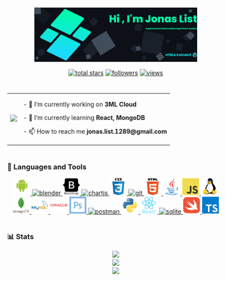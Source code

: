 <p align="center">
  <img alt="head" src="./src/img/Head2.png" width="75%" />
</p>

<!-- Social badges section -->
<p align="center">
  <a href="https://github.com/Frontend88?tab=repositories&sort=stargazers">
    <img alt="total stars" title="Total stars on GitHub" src="https://custom-icon-badges.demolab.com/github/stars/Frontend88?color=55960c&style=for-the-badge&labelColor=488207&logo=star"/></a>
  <a href="https://github.com/Frontend88?tab=followers">
    <img alt="followers" title="Follow me on Github" src="https://custom-icon-badges.demolab.com/github/followers/ Frontend88?color=236ad3&labelColor=1155ba&style=for-the-badge&logo=person-add&label=Followers&logoColor=white"/></a>
  <a href="https://view-count-badge.zohan.tech/Frontend88/profile?color=6b105d&labelColor=913e96&style=for-the-badge&logo=eye&label=VISITORS&logoColor=white">
    <img alt="views" title="GitHub profile views" src="https://view-count-badge.zohan.tech/Frontend88/profile?color=6b105d&labelColor=913e96&style=for-the-badge&logo=eye&label=VISITORS&logoColor=white"/></a>
  <!--<a href="https://npmjs.com/~zo-bro-23"><img alt="downloads" title="Downloads" src="https://custom-icon-badges.demolab.com/badge/5506-custom.svg?color=%23E05D44&logo=download&logoColor=white&style=for-the-badge&labelColor=CE4630&label=DOWNLOADS"/></a> -->
</p>

#

<table align="center">
  <tr>
    <td>
      <!-- Discord rich presence -->
      <a width="48%" href="https://discord.com/users/675399364172185622"><img src="https://lanyard.cnrad.dev/api/675399364172185622" /></a>
    </td>
    <td>
      <!-- What I do -->
      <p width="48%">
        <p>
          - 🔭 I’m currently working on <b>3ML Cloud</b>
        </p>
        <p>
          - 🌱 I’m currently learning <b>React, MongoDB</b>
        </p>
        <p>
          - 📫 How to reach me <b>jonas.list.1289@gmail.com</b>
        </p>
      </p>
    </td>
  </tr>
</table>

#

### 🧰 Languages and Tools

<!-- My skills -->
<p align="center"> 
  <a href="https://developer.android.com" target="_blank" rel="noreferrer"> 
    <img src="https://raw.githubusercontent.com/devicons/devicon/master/icons/android/android-original-wordmark.svg" alt="android" width="40" height="40"/> 
  </a> 
  <a href="https://www.blender.org/" target="_blank" rel="noreferrer"> 
    <img src="https://download.blender.org/branding/community/blender_community_badge_white.svg" alt="blender" width="40" height="40"/> 
  </a> 
  <a href="https://getbootstrap.com" target="_blank" rel="noreferrer"> 
    <img src="https://raw.githubusercontent.com/devicons/devicon/master/icons/bootstrap/bootstrap-plain-wordmark.svg" alt="bootstrap" width="40" height="40"/> 
  </a> 
  <a href="https://www.chartjs.org" target="_blank" rel="noreferrer"> 
    <img src="https://www.chartjs.org/media/logo-title.svg" alt="chartjs" width="40" height="40"/> 
  </a> 
  <a href="https://www.w3schools.com/css/" target="_blank" rel="noreferrer"> 
    <img src="https://raw.githubusercontent.com/devicons/devicon/master/icons/css3/css3-original-wordmark.svg" alt="css3" width="40" height="40"/> 
  </a> 
  <a href="https://git-scm.com/" target="_blank" rel="noreferrer"> 
    <img src="https://www.vectorlogo.zone/logos/git-scm/git-scm-icon.svg" alt="git" width="40" height="40"/> 
  </a> 
  <a href="https://www.w3.org/html/" target="_blank" rel="noreferrer"> 
    <img src="https://raw.githubusercontent.com/devicons/devicon/master/icons/html5/html5-original-wordmark.svg" alt="html5" width="40" height="40"/> 
  </a> 
  <a href="https://www.java.com" target="_blank" rel="noreferrer"> 
    <img src="https://raw.githubusercontent.com/devicons/devicon/master/icons/java/java-original.svg" alt="java" width="40" height="40"/> 
  </a> 
  <a href="https://developer.mozilla.org/en-US/docs/Web/JavaScript" target="_blank" rel="noreferrer"> 
    <img src="https://raw.githubusercontent.com/devicons/devicon/master/icons/javascript/javascript-original.svg" alt="javascript" width="40" height="40"/> 
  </a> 
  <a href="https://www.linux.org/" target="_blank" rel="noreferrer"> 
    <img src="https://raw.githubusercontent.com/devicons/devicon/master/icons/linux/linux-original.svg" alt="linux" width="40" height="40"/> 
  </a> 
  <a href="https://www.mongodb.com/" target="_blank" rel="noreferrer"> 
    <img src="https://raw.githubusercontent.com/devicons/devicon/master/icons/mongodb/mongodb-original-wordmark.svg" alt="mongodb" width="40" height="40"/> 
  </a> 
  <a href="https://www.mysql.com/" target="_blank" rel="noreferrer"> 
    <img src="https://raw.githubusercontent.com/devicons/devicon/master/icons/mysql/mysql-original-wordmark.svg" alt="mysql" width="40" height="40"/> 
  </a>
  <a href="https://www.oracle.com/" target="_blank" rel="noreferrer">
    <img src="https://raw.githubusercontent.com/devicons/devicon/master/icons/oracle/oracle-original.svg" alt="oracle" width="40" height="40"/>
  </a>
  <a href="https://www.photoshop.com/en" target="_blank" rel="noreferrer">
    <img src="https://raw.githubusercontent.com/devicons/devicon/master/icons/photoshop/photoshop-line.svg" alt="photoshop" width="40" height="40"/>
  </a>
  <a href="https://postman.com" target="_blank" rel="noreferrer">
    <img src="https://www.vectorlogo.zone/logos/getpostman/getpostman-icon.svg" alt="postman" width="40" height="40"/>
  </a>
  <a href="https://www.python.org" target="_blank" rel="noreferrer">
    <img src="https://raw.githubusercontent.com/devicons/devicon/master/icons/python/python-original.svg" alt="python" width="40" height="40"/>
  </a>
  <a href="https://reactjs.org/" target="_blank" rel="noreferrer">
    <img src="https://raw.githubusercontent.com/devicons/devicon/master/icons/react/react-original-wordmark.svg" alt="react" width="40" height="40"/>
  </a>
  <a href="https://www.sqlite.org/" target="_blank" rel="noreferrer">
    <img src="https://www.vectorlogo.zone/logos/sqlite/sqlite-icon.svg" alt="sqlite" width="40" height="40"/>
  </a>
  <a href="https://developer.apple.com/swift/" target="_blank" rel="noreferrer">
    <img src="https://raw.githubusercontent.com/devicons/devicon/master/icons/swift/swift-original.svg" alt="swift" width="40" height="40"/>
  </a>
  <a href="https://www.typescriptlang.org/" target="_blank" rel="noreferrer">
    <img src="https://raw.githubusercontent.com/devicons/devicon/master/icons/typescript/typescript-original.svg" alt="typescript" width="40" height="40"/>
  </a>
</p>

#

### 📊 Stats
<div align="center">
  <!-- General Github stats -->
  <img src="https://github-readme-stats-steel-omega.vercel.app/api?username=Frontend88&show_icons=true&include_all_commits=true&count_private=true&cache_seconds=1800&icon_color=2d77dc&title_color=2d77dc&text_color=ffffff&bg_color=0d1117&hide_border=true" />

  <br />

  <!-- Most used programming languages -->
  <img src="https://github-readme-stats-steel-omega.vercel.app/api/top-langs/?username=Frontend88&layout=compact&icon_color=2d77dc&title_color=2d77dc&text_color=ffffff&bg_color=0d1117&hide_border=true" />

  <br />

  <!-- Streak information -->
  <img src="https://github-readme-streak-stats.herokuapp.com/?user=Frontend88&background=0d1117&currStreakNum=ffffff&sideNums=ffffff&currStreakLabel=ffffff&sideLabels=ffffff&dates=ffffff&fire=2d77dc&ring=2d77dc&locale=en&type=svg&hide_border=true" />
  
  <!-- Commit snake -->
  <!-- <a href="https://github.com/ frontend88" align="center">
    <img alt="GitHub Snake Dark" src="https://githubusercontent.zohan.tech/snk.svg?user= frontend88&repo= Frontend88&branch=output&path=github-contribution-grid-snake-dark.svg#gh-dark-mode-only" />
  </a> -->
<div>
